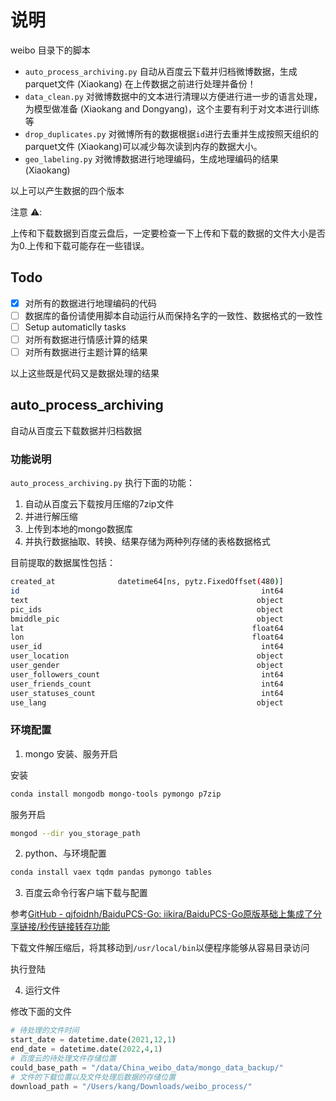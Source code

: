 # 说明

weibo 目录下的脚本

- `auto_process_archiving.py` 自动从百度云下载并归档微博数据，生成parquet文件 (Xiaokang) 在上传数据之前进行处理并备份！
- `data_clean.py` 对微博数据中的文本进行清理以方便进行进一步的语言处理，为模型做准备 (Xiaokang and Dongyang)，这个主要有利于对文本进行训练等
- `drop_duplicates.py` 对微博所有的数据根据`id`进行去重并生成按照天组织的parquet文件 (Xiaokang)可以减少每次读到内存的数据大小。
- `geo_labeling.py` 对微博数据进行地理编码，生成地理编码的结果 (Xiaokang) 

以上可以产生数据的四个版本

注意 ⚠️:

上传和下载数据到百度云盘后，一定要检查一下上传和下载的数据的文件大小是否为0.上传和下载可能存在一些错误。


## Todo

- [x] 对所有的数据进行地理编码的代码
- [ ] 数据库的备份请使用脚本自动运行从而保持名字的一致性、数据格式的一致性
- [ ] Setup automaticlly tasks
- [ ] 对所有数据进行情感计算的结果
- [ ] 对所有数据进行主题计算的结果

以上这些既是代码又是数据处理的结果


## auto_process_archiving

自动从百度云下载数据并归档数据

### 功能说明
`auto_process_archiving.py` 执行下面的功能：
1. 自动从百度云下载按月压缩的7zip文件
2. 并进行解压缩
3. 上传到本地的mongo数据库
4. 并执行数据抽取、转换、结果存储为两种列存储的表格数据格式


目前提取的数据属性包括：

```bash
created_at              datetime64[ns, pytz.FixedOffset(480)]
id                                                      int64
text                                                   object
pic_ids                                                object
bmiddle_pic                                            object
lat                                                   float64
lon                                                   float64
user_id                                                 int64
user_location                                          object
user_gender                                            object
user_followers_count                                    int64
user_friends_count                                      int64
user_statuses_count                                     int64
use_lang                                               object
```



### 环境配置

1. mongo 安装、服务开启

安装

```bash
conda install mongodb mongo-tools pymongo p7zip
```

服务开启

```bash
mongod --dir you_storage_path
```

2. python、与环境配置

```bash
conda install vaex tqdm pandas pymongo tables
```

3. 百度云命令行客户端下载与配置
   
参考[GitHub - qjfoidnh/BaiduPCS-Go: iikira/BaiduPCS-Go原版基础上集成了分享链接/秒传链接转存功能](https://github.com/qjfoidnh/BaiduPCS-Go)

下载文件解压缩后，将其移动到`/usr/local/bin`以便程序能够从容易目录访问

执行登陆



4. 运行文件

修改下面的文件

```python
# 待处理的文件时间
start_date = datetime.date(2021,12,1)
end_date = datetime.date(2022,4,1)
# 百度云的待处理文件存储位置
could_base_path = "/data/China_weibo_data/mongo_data_backup/"
# 文件的下载位置以及文件处理后数据的存储位置
download_path = "/Users/kang/Downloads/weibo_process/"
```
